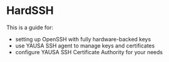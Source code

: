 # HardSSH

This is a guide for:
- setting up OpenSSH with fully hardware-backed keys
- use YAUSA SSH agent to manage keys and certificates
- configure YAUSA SSH Certificate Authority for your needs

